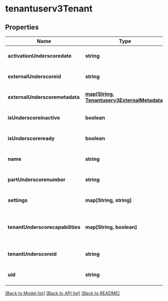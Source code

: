 # tenantuserv3Tenant

## Properties
Name | Type | Description | Notes
------------ | ------------- | ------------- | -------------
**activationUnderscoredate** | **string** |  | [optional] [default to null]
**externalUnderscoreid** | **string** |  | [optional] [default to null]
**externalUnderscoremetadata** | [**map[String, Tenantuserv3ExternalMetadata]**](Tenantuserv3ExternalMetadata.md) |  | [optional] [default to null]
**isUnderscoreinactive** | **boolean** |  | [optional] [default to null]
**isUnderscoreready** | **boolean** |  | [optional] [default to null]
**name** | **string** | The descriptive name | [optional] [default to null]
**partUnderscorenumber** | **string** |  | [optional] [default to null]
**settings** | **map[String, string]** |  | [optional] [default to null]
**tenantUnderscorecapabilities** | **map[String, boolean]** | Capabilities enabled for a Tenant i.e GI only or GI + DSPM | [optional] [default to null]
**tenantUnderscoreid** | **string** |  | [optional] [default to null]
**uid** | **string** |  | [optional] [default to null]

[[Back to Model list]](../README.md#documentation-for-models) [[Back to API list]](../README.md#documentation-for-api-endpoints) [[Back to README]](../README.md)


